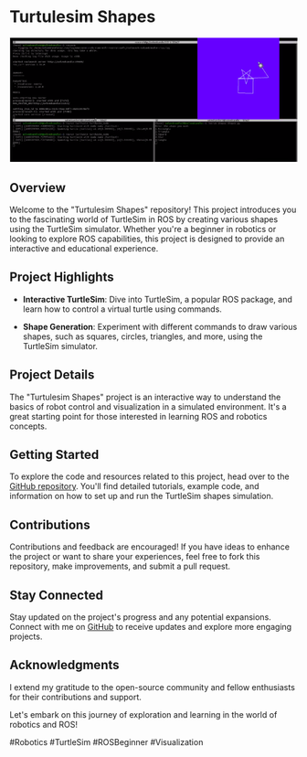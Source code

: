 # Turtulesim Shapes

![Repository Banner](shapes.png)

## Overview

Welcome to the "Turtulesim Shapes" repository! This project introduces you to the fascinating world of TurtleSim in ROS by creating various shapes using the TurtleSim simulator. Whether you're a beginner in robotics or looking to explore ROS capabilities, this project is designed to provide an interactive and educational experience.

## Project Highlights

- **Interactive TurtleSim**: Dive into TurtleSim, a popular ROS package, and learn how to control a virtual turtle using commands.

- **Shape Generation**: Experiment with different commands to draw various shapes, such as squares, circles, triangles, and more, using the TurtleSim simulator.

## Project Details

The "Turtulesim Shapes" project is an interactive way to understand the basics of robot control and visualization in a simulated environment. It's a great starting point for those interested in learning ROS and robotics concepts.

## Getting Started

To explore the code and resources related to this project, head over to the [GitHub repository](https://github.com/N-Raghav/Turtulesim-Shapes). You'll find detailed tutorials, example code, and information on how to set up and run the TurtleSim shapes simulation.

## Contributions

Contributions and feedback are encouraged! If you have ideas to enhance the project or want to share your experiences, feel free to fork this repository, make improvements, and submit a pull request.

## Stay Connected

Stay updated on the project's progress and any potential expansions. Connect with me on [GitHub](https://github.com/N-Raghav) to receive updates and explore more engaging projects.

## Acknowledgments

I extend my gratitude to the open-source community and fellow enthusiasts for their contributions and support.

Let's embark on this journey of exploration and learning in the world of robotics and ROS!

\#Robotics \#TurtleSim \#ROSBeginner \#Visualization
